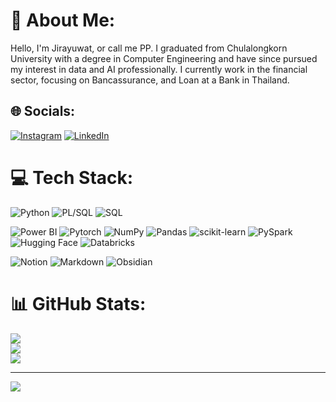 # 💫 About Me:

Hello, I'm Jirayuwat, or call me PP. I graduated from Chulalongkorn University with a degree in Computer Engineering and have since pursued my interest in data and AI professionally. I currently work in the financial sector, focusing on Bancassurance, and Loan at a Bank in Thailand.


## 🌐 Socials:
[![Instagram](https://img.shields.io/badge/Instagram-%23E4405F.svg?logo=Instagram&logoColor=white)](https://instagram.com/pp_jryw) 
[![LinkedIn](https://img.shields.io/badge/LinkedIn-%230077B5.svg?logo=linkedin&logoColor=white)](https://linkedin.com/in/jirayuwat-boonchan) 
<!-- [![YouTube](https://img.shields.io/badge/YouTube-%23FF0000.svg?logo=YouTube&logoColor=white)](https://youtube.com/@jwanttocode.7833)  -->
<!-- [![Medium](https://img.shields.io/badge/Medium-12100E?logo=medium&logoColor=white)](https://medium.com/@jirayuwat.work) -->

# 💻 Tech Stack:
![Python](https://img.shields.io/badge/python-3670A0?style=for-the-badge&logo=python&logoColor=ffdd54) 
![PL/SQL](https://img.shields.io/badge/PL/SQL-00000F?style=for-the-badge&logo=oracle&logoColor=white)
![SQL](https://img.shields.io/badge/SQL-00000F?style=for-the-badge&logo=postgresql&logoColor=white)

![Power BI](https://img.shields.io/badge/Power%20BI-F2C811?style=for-the-badge&logo=powerbi&logoColor=black)
![Pytorch](https://img.shields.io/badge/Pytorch-%23EE4C2C.svg?style=for-the-badge&logo=Pytorch&logoColor=white)
![NumPy](https://img.shields.io/badge/numpy-%23013243.svg?style=for-the-badge&logo=numpy&logoColor=white)
![Pandas](https://img.shields.io/badge/pandas-%23150458.svg?style=for-the-badge&logo=pandas&logoColor=white) 
![scikit-learn](https://img.shields.io/badge/scikit--learn-%23F7931E.svg?style=for-the-badge&logo=scikit-learn&logoColor=white) 
![PySpark](https://img.shields.io/badge/PySpark-F7B500?style=for-the-badge&logo=apachespark&logoColor=black)
![Hugging Face](https://img.shields.io/badge/Hugging%20Face-000000?style=for-the-badge&logo=huggingface&logoColor=white)
![Databricks](https://img.shields.io/badge/Databricks-FF3621?style=for-the-badge&logo=databricks&logoColor=white)
<!-- ![Keras](https://img.shields.io/badge/Keras-%23D00000.svg?style=for-the-badge&logo=Keras&logoColor=white)  -->
<!-- ![TensorFlow](https://img.shields.io/badge/TensorFlow-%23FF6F00.svg?style=for-the-badge&logo=TensorFlow&logoColor=white)  -->

![Notion](https://img.shields.io/badge/Notion-%23000000.svg?style=for-the-badge&logo=notion&logoColor=white)
![Markdown](https://img.shields.io/badge/markdown-%23000000.svg?style=for-the-badge&logo=markdown&logoColor=white) 
![Obsidian](https://img.shields.io/badge/Obsidian-000000?style=for-the-badge&logo=obsidian&logoColor=white)

# 📊 GitHub Stats:
![](https://github-readme-stats.vercel.app/api?username=jirayuwat12&theme=dark&hide_border=false&include_all_commits=false&count_private=true)<br/>
![](https://github-readme-streak-stats.herokuapp.com/?user=jirayuwat12&theme=dark&hide_border=false)<br/>
![](https://github-readme-stats.vercel.app/api/top-langs/?username=jirayuwat12&theme=dark&hide_border=false&include_all_commits=false&count_private=true&layout=compact)

---
[![](https://visitcount.itsvg.in/api?id=jirayuwat12&icon=6&color=0)](https://visitcount.itsvg.in)

<!-- Proudly created with GPRM ( https://gprm.itsvg.in ) -->
